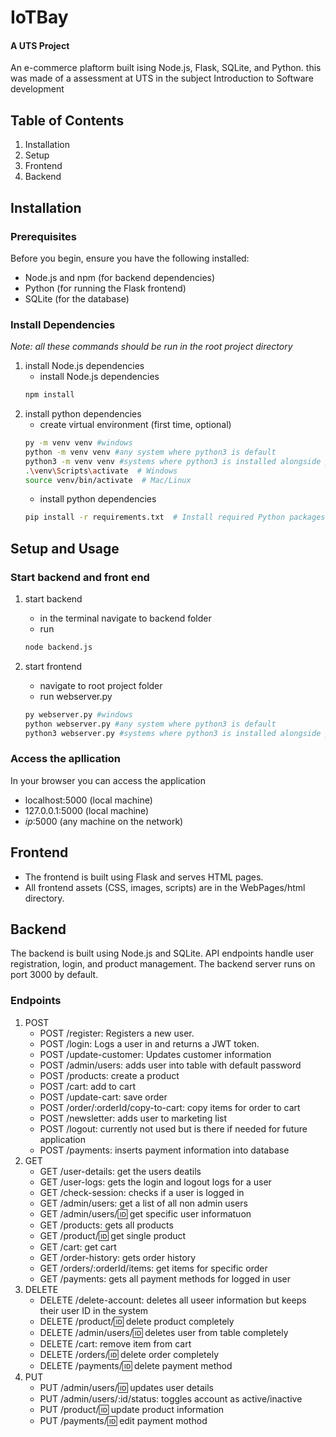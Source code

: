 # IoTBay
#### A UTS Project

An e-commerce plaftorm built ising Node.js, Flask, SQLite, and Python. this was made of a assessment at UTS in the subject Introduction to Software development

## Table of Contents
1. Installation
2. Setup
3. Frontend
4. Backend


## Installation
### Prerequisites
Before you begin, ensure you have the following installed:
* Node.js and npm (for backend dependencies)
* Python (for running the Flask frontend)
* SQLite (for the database)

### Install Dependencies
*Note: all these commands should be run in the root project directory*
1. install Node.js dependencies
    * install Node.js dependencies
    ```bash
    npm install
    ```
2. install python dependencies
    * create virtual environment (first time, optional)
    ``` bash
    py -m venv venv #windows
    python -m venv venv #any system where python3 is default
    python3 -m venv venv #systems where python3 is installed alongside python2
    .\venv\Scripts\activate  # Windows
    source venv/bin/activate  # Mac/Linux
    ```
    * install python dependencies
    ``` bash
    pip install -r requirements.txt  # Install required Python packages 
    ```


## Setup and Usage
### Start backend and front end
1. start backend
    * in the terminal navigate to backend folder
    * run 
    ```bash
    node backend.js
    ```
    
2. start frontend
    * navigate to root project folder
    * run webserver.py
    ```bash
    py webserver.py #windows
    python webserver.py #any system where python3 is default
    python3 webserver.py #systems where python3 is installed alongside python2
    ```

### Access the apllication
In your browser you can access the application 
* localhost:5000 (local machine)
* 127.0.0.1:5000 (local machine)
* *ip*:5000 (any machine on the network)

## Frontend
* The frontend is built using Flask and serves HTML pages.
* All frontend assets (CSS, images, scripts) are in the WebPages/html directory.

## Backend
The backend is built using Node.js and SQLite.
API endpoints handle user registration, login, and product management.
The backend server runs on port 3000 by default.

### Endpoints
1. POST
    * POST /register: Registers a new user.
    * POST /login: Logs a user in and returns a JWT token.
    * POST /update-customer: Updates customer information
    * POST /admin/users: adds user into table with default password
    * POST /products: create a product
    * POST /cart: add to cart
    * POST /update-cart: save order
    * POST /order/:orderId/copy-to-cart: copy items for order to cart
    * POST /newsletter: adds user to marketing list
    * POST /logout: currently not used but is there if needed for future application
    * POST /payments: inserts payment information into database
2. GET
    * GET /user-details: get the users deatils
    * GET /user-logs: gets the login and logout logs for a user
    * GET /check-session: checks if a user is logged in
    * GET /admin/users: get a list of all non admin users
    * GET /admin/users/:id: get specific user informatuon
    * GET /products: gets all products
    * GET /product/:id: get single product
    * GET /cart: get cart
    * GET /order-history: gets order history
    * GET /orders/:orderId/items: get items for specific order
    * GET /payments: gets all payment methods for logged in user
3. DELETE
    * DELETE /delete-account: deletes all useer information but keeps their user ID in the system
    * DELETE /product/:id: delete product completely
    * DELETE /admin/users/:id: deletes user from table completely
    * DELETE /cart: remove item from cart
    * DELETE /orders/:id: delete order completely
    * DELETE /payments/:id: delete payment method
4. PUT
    * PUT /admin/users/:id: updates user details
    * PUT /admin/users/:id/status: toggles account as active/inactive
    * PUT /product/:id: update product information
    * PUT /payments/:id: edit payment mothod
